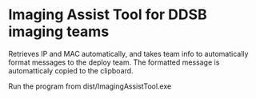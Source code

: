 # Imaging Assist Tool for DDSB imaging teams

Retrieves IP and MAC automatically, and takes team info to automatically format messages to the deploy team. The formatted message is automatticaly copied to the clipboard.

Run the program from dist/ImagingAssistTool.exe
